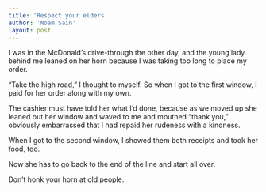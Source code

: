 ```yaml
---
title: 'Respect your elders'
author: 'Noam Sain'
layout: post
---
```


I was in the McDonald’s drive-through the other day, and the young lady behind me leaned on her horn because I was taking too long to place my order.

“Take the high road,” I thought to myself. So when I got to the first window, I paid for her order along with my own.

The cashier must have told her what I’d done, because as we moved up she leaned out her window and waved to me and mouthed “thank you,” obviously embarrassed that I had repaid her rudeness with a kindness.

When I got to the second window, I showed them both receipts and took her food, too.

Now she has to go back to the end of the line and start all over.

Don’t honk your horn at old people.